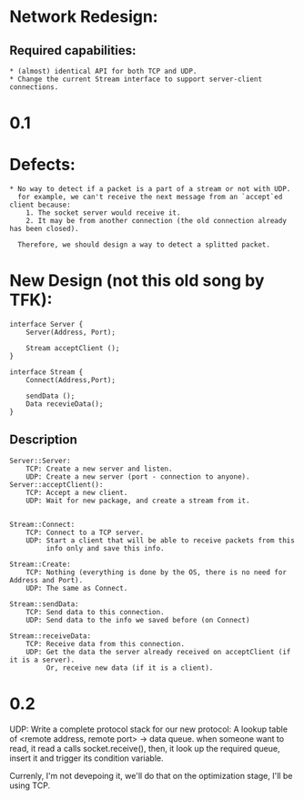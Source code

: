 # Network Redesign:

## Required capabilities:
    * (almost) identical API for both TCP and UDP.
    * Change the current Stream interface to support server-client connections.

# 0.1

# Defects:
    * No way to detect if a packet is a part of a stream or not with UDP.
      for example, we can't receive the next message from an `accept`ed client because:
        1. The socket server would receive it.
        2. It may be from another connection (the old connection already has been closed).

      Therefore, we should design a way to detect a splitted packet.

# New Design (not this old song by TFK):
```
interface Server {
    Server(Address, Port);

    Stream acceptClient ();
}

interface Stream {
    Connect(Address,Port);

    sendData ();
    Data recevieData();
}
```

## Description
    Server::Server:
        TCP: Create a new server and listen.
        UDP: Create a new server (port - connection to anyone).
    Server::acceptClient():
        TCP: Accept a new client.
        UDP: Wait for new package, and create a stream from it.


    Stream::Connect:
        TCP: Connect to a TCP server.
        UDP: Start a client that will be able to receive packets from this
             info only and save this info.

    Stream::Create:
        TCP: Nothing (everything is done by the OS, there is no need for Address and Port).
        UDP: The same as Connect.

    Stream::sendData:
        TCP: Send data to this connection.
        UDP: Send data to the info we saved before (on Connect)

    Stream::receiveData:
        TCP: Receive data from this connection.
        UDP: Get the data the server already received on acceptClient (if it is a server).
             Or, receive new data (if it is a client).


# 0.2
UDP: Write a complete protocol stack for our new protocol:
    A lookup table of <remote address, remote port> -> data queue.
    when someone want to read, it read a calls socket.receive(), then,
    it look up the required queue, insert it and trigger its condition variable.

Currenly, I'm not devepoing it, we'll do that on the optimization stage, I'll be using
TCP.

